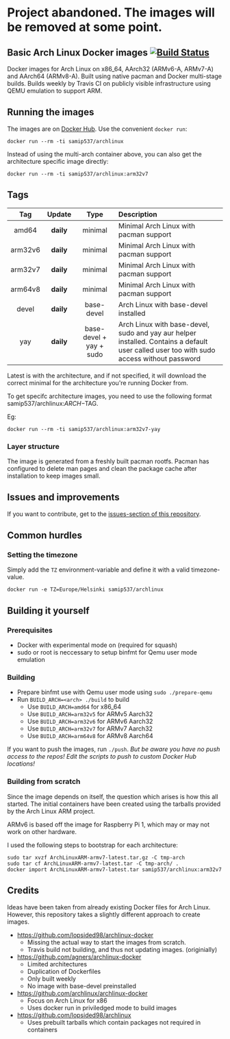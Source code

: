 # Project abandoned. The images will be removed at some point.


## Basic Arch Linux Docker images [![Build Status](https://travis-ci.com/samip5/archlinux-docker.svg?branch=master)](https://travis-ci.com/samip537/archlinux-docker)

Docker images for Arch Linux on x86_64, AArch32 (ARMv6-A, ARMv7-A) and AArch64 (ARMv8-A). Built using native pacman and Docker multi-stage builds. Builds weekly by Travis CI on publicly visible infrastructure using QEMU emulation to support ARM.

## Running the images

The images are on [Docker Hub](https://hub.docker.com/u/samip537/). Use the convenient `docker run`:

    docker run --rm -ti samip537/archlinux

Instead of using the multi-arch container above, you can also get the architecture specific image directly:

    docker run --rm -ti samip537/archlinux:arm32v7

## Tags

|  Tag   |   Update   |    Type    |              Description               |
|:------:|:----------:|:----------:|:---------------------------------------|
| amd64 | **daily**  | minimal    | Minimal Arch Linux with pacman support |
| arm32v6 | **daily**  | minimal    | Minimal Arch Linux with pacman support |
| arm32v7 | **daily**  | minimal    | Minimal Arch Linux with pacman support |
| arm64v8 | **daily**  | minimal    | Minimal Arch Linux with pacman support |
| devel  | **daily**  | base-devel | Arch Linux with base-devel installed   |
| yay  | **daily**  | base-devel + yay + sudo | Arch Linux with base-devel, sudo and yay aur helper installed.   Contains a default user called user too with sudo access without password   |

Latest is with the architecture, and if not specified, it will download the correct minimal for the architecture you're running Docker from.

To get specifc architecture images, you need to use the following format samip537/archlinux:$ARCH-$TAG.

Eg:
```
docker run --rm -ti samip537/archlinux:arm32v7-yay
```

### Layer structure

The image is generated from a freshly built pacman rootfs. Pacman has configured
to delete man pages and clean the package cache after installation to keep
images small.

## Issues and improvements

If you want to contribute, get to the [issues-section of this repository](https://github.com/samip5/archlinux-docker/issues).

## Common hurdles

### Setting the timezone

Simply add the `TZ` environment-variable and define it with a valid timezone-value.

```
docker run -e TZ=Europe/Helsinki samip537/archlinux
```

## Building it yourself

### Prerequisites

- Docker with experimental mode on (required for squash)
- sudo or root is neccessary to setup binfmt for Qemu user mode emulation

### Building

- Prepare binfmt use with Qemu user mode using `sudo ./prepare-qemu`
- Run `BUILD_ARCH=<arch> ./build` to build
  - Use `BUILD_ARCH=amd64` for x86_64
  - Use `BUILD_ARCH=arm32v5` for ARMv5 Aarch32
  - Use `BUILD_ARCH=arm32v6` for ARMv6 Aarch32
  - Use `BUILD_ARCH=arm32v7` for ARMv7 Aarch32
  - Use `BUILD_ARCH=arm64v8` for ARMv8 Aarch64

If you want to push the images, run `./push`. *But be aware you have no push access to the repos! Edit the scripts to push to custom Docker Hub locations!*

### Building from scratch

Since the image depends on itself, the question which arises is how this all
started. The initial containers have been created using the tarballs provided by
the Arch Linux ARM project. 

ARMv6 is based off the image for Raspberry Pi 1, which may or may not work on other hardware.

I used the following steps to bootstrap for each
architecture:

```
sudo tar xvzf ArchLinuxARM-armv7-latest.tar.gz -C tmp-arch
sudo tar cf ArchLinuxARM-armv7-latest.tar -C tmp-arch/ .
docker import ArchLinuxARM-armv7-latest.tar samip537/archlinux:arm32v7
```

## Credits

Ideas have been taken from already existing Docker files for Arch Linux.
However, this repository takes a slightly different approach to create images.

- https://github.com/lopsided98/archlinux-docker
  - Missing the actual way to start the images from scratch.
  - Travis build not building, and thus not updating images. (originially)
- https://github.com/agners/archlinux-docker
  - Limited architectures
  - Duplication of Dockerfiles
  - Only built weekly
  - No image with base-devel preinstalled
- https://github.com/archlinux/archlinux-docker
  - Focus on Arch Linux for x86
  - Uses docker run in priviledged mode to build images
- https://github.com/lopsided98/archlinux
  - Uses prebuilt tarballs which contain packages not required in containers
